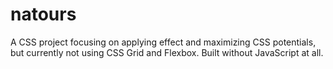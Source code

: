 # natours
A CSS project focusing on applying effect and maximizing CSS potentials, but currently not using CSS Grid and Flexbox. Built without JavaScript at all.
